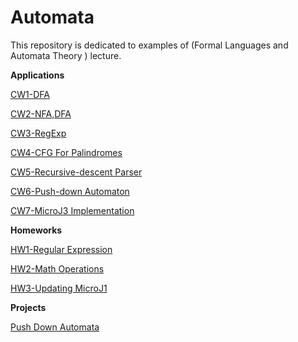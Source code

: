 # Automata

This repository is dedicated to examples of (Formal Languages and Automata Theory	) lecture.

<b>Applications</b>

[CW1-DFA](https://yrgp.github.io/Automata/CW1/Dfa.html)

[CW2-NFA,DFA](https://yrgp.github.io/Automata/CW2/DfaAndNfa.html)

[CW3-RegExp](https://yrgp.github.io/Automata/CW3/RegExp.html)

[CW4-CFG For Palindromes](https://yrgp.github.io/Automata/CW4/CFG.html)

[CW5-Recursive-descent Parser](https://yrgp.github.io/Automata/CW5/Expression.html)

[CW6-Push-down Automaton](https://yrgp.github.io/Automata/CW6/PDA.html)

[CW7-MicroJ3 Implementation](https://mehmedfatihgezen.github.io/Automata/CW7/microJ3.html)



<b>Homeworks</b>

[HW1-Regular Expression](https://yrgp.github.io/Automata/HW1/RegExp.html)

[HW2-Math Operations](https://mehmedfatihgezen.github.io/Automata/HW2/Expression.html)

[HW3-Updating MicroJ1](https://mehmedfatihgezen.github.io/Automata/HW3/microJ1.html)


<b>Projects</b>

[Push Down Automata](https://mehmedfatihgezen.github.io/Automata/HW4/PDA.html)

